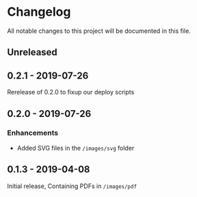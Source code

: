 # Changelog

All notable changes to this project will be documented in this file.

## Unreleased

## 0.2.1 - 2019-07-26

Rerelease of 0.2.0 to fixup our deploy scripts

## 0.2.0 - 2019-07-26

### Enhancements

- Added SVG files in the `/images/svg` folder

## 0.1.3 - 2019-04-08

Initial release, Containing PDFs in `/images/pdf`
